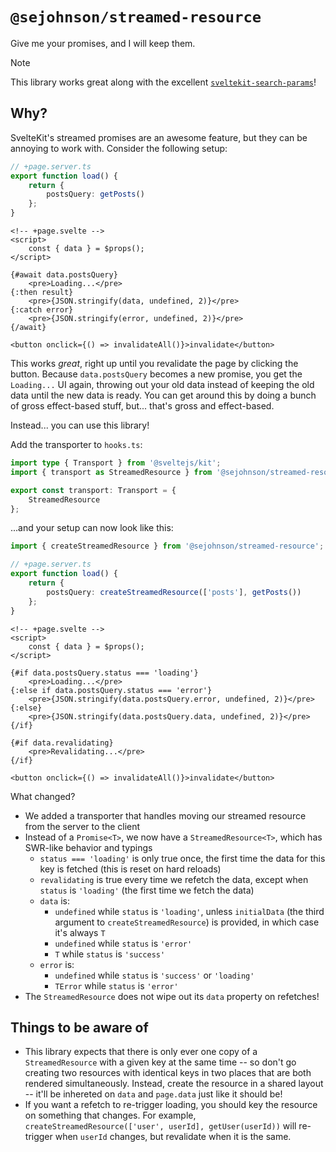 # `@sejohnson/streamed-resource`

Give me your promises, and I will keep them.

> [!NOTE]
> This library works great along with the excellent [`sveltekit-search-params`](https://www.npmjs.com/package/sveltekit-search-params)!

## Why?

SvelteKit's streamed promises are an awesome feature, but they can be annoying to work with. Consider the following setup:

```ts
// +page.server.ts
export function load() {
	return {
		postsQuery: getPosts()
	};
}
```

```svelte
<!-- +page.svelte -->
<script>
	const { data } = $props();
</script>

{#await data.postsQuery}
	<pre>Loading...</pre>
{:then result}
	<pre>{JSON.stringify(data, undefined, 2)}</pre>
{:catch error}
	<pre>{JSON.stringify(error, undefined, 2)}</pre>
{/await}

<button onclick={() => invalidateAll()}>invalidate</button>
```

This works _great_, right up until you revalidate the page by clicking the button. Because `data.postsQuery` becomes a new promise, you get the `Loading...` UI again, throwing out your old data instead of keeping the old data until the new data is ready. You can get around this by doing a bunch of gross effect-based stuff, but... that's gross and effect-based.

Instead... you can use this library!

Add the transporter to `hooks.ts`:

```ts
import type { Transport } from '@sveltejs/kit';
import { transport as StreamedResource } from '@sejohnson/streamed-resource/transport';

export const transport: Transport = {
	StreamedResource
};
```

...and your setup can now look like this:

```ts
import { createStreamedResource } from '@sejohnson/streamed-resource';

// +page.server.ts
export function load() {
	return {
		postsQuery: createStreamedResource(['posts'], getPosts())
	};
}
```

```svelte
<!-- +page.svelte -->
<script>
	const { data } = $props();
</script>

{#if data.postsQuery.status === 'loading'}
	<pre>Loading...</pre>
{:else if data.postsQuery.status === 'error'}
	<pre>{JSON.stringify(data.postsQuery.error, undefined, 2)}</pre>
{:else}
	<pre>{JSON.stringify(data.postsQuery.data, undefined, 2)}</pre>
{/if}

{#if data.revalidating}
	<pre>Revalidating...</pre>
{/if}

<button onclick={() => invalidateAll()}>invalidate</button>
```

What changed?

- We added a transporter that handles moving our streamed resource from the server to the client
- Instead of a `Promise<T>`, we now have a `StreamedResource<T>`, which has SWR-like behavior and typings
  - `status === 'loading'` is only true once, the first time the data for this key is fetched (this is reset on hard reloads)
  - `revalidating` is true every time we refetch the data, except when `status` is `'loading'` (the first time we fetch the data)
  - `data` is:
    - `undefined` while `status` is `'loading'`, unless `initialData` (the third argument to `createStreamedResource`) is provided, in which case it's always `T`
    - `undefined` while `status` is `'error'`
    - `T` while `status` is `'success'`
  - `error` is:
    - `undefined` while `status` is `'success'` or `'loading'`
    - `TError` while `status` is `'error'`
- The `StreamedResource` does not wipe out its `data` property on refetches!

## Things to be aware of

- This library expects that there is only ever one copy of a `StreamedResource` with a given key at the same time -- so don't go creating two resources with identical keys in two places that are both rendered simultaneously. Instead, create the resource in a shared layout -- it'll be inhereted on `data` and `page.data` just like it should be!
- If you want a refetch to re-trigger loading, you should key the resource on something that changes. For example, `createStreamedResource(['user', userId], getUser(userId))` will re-trigger when `userId` changes, but revalidate when it is the same.
